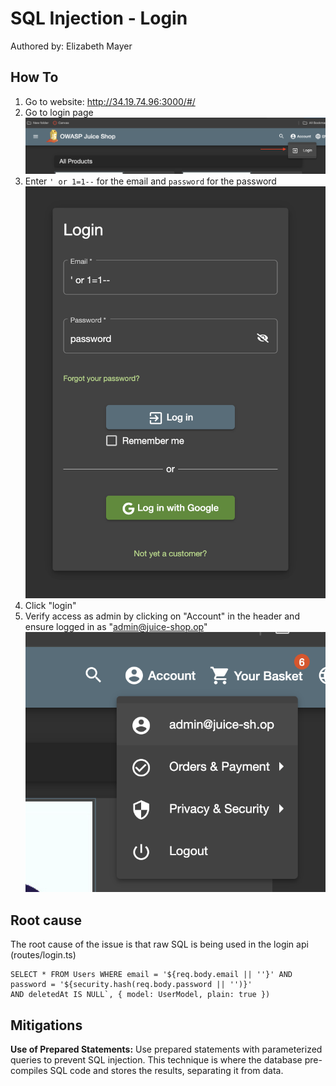 # SQL Injection - Login
Authored by: Elizabeth Mayer

## How To

1. Go to website: http://34.19.74.96:3000/#/
2. Go to login page
![sql-injection-login-location.png](..%2Fhow-to-images%2Fsql-injection-login-location.png)
3. Enter `' or 1=1--` for the email and `password` for the password
![sql-injection-login-credentials.png](..%2Fhow-to-images%2Fsql-injection-login-credentials.png)
4. Click "login"
5. Verify access as admin by clicking on "Account" in the header and ensure logged in as "admin@juice-shop.op"
![sql-injection-admin-login-success.png](..%2Fhow-to-images%2Fsql-injection-admin-login-success.png)

## Root cause
The root cause of the issue is that raw SQL is being used in the login api (routes/login.ts)
```
SELECT * FROM Users WHERE email = '${req.body.email || ''}' AND password = '${security.hash(req.body.password || '')}' 
AND deletedAt IS NULL`, { model: UserModel, plain: true })
```
## Mitigations
**Use of Prepared Statements:** Use prepared statements with parameterized queries to prevent SQL injection.
This technique is where the database pre-compiles SQL code and stores the results, separating it from data. 
